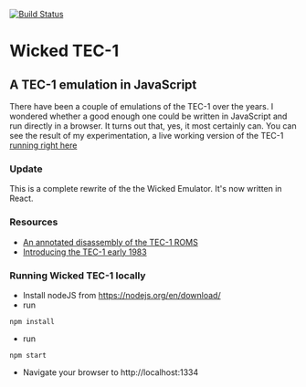 [![Build Status](https://travis-ci.org/tec1group/wicked-tec1.svg?branch=master)](https://travis-ci.org/tec1group/wicked-tec1)


# Wicked TEC-1
## A TEC-1 emulation in JavaScript

There have been a couple of emulations of the TEC-1 over the years. I wondered whether
a good enough one could be written in JavaScript and run directly in a browser. It turns out
that, yes, it most certainly can. You can see the result of my experimentation, a live working version of the TEC-1 [running right here](https://tec1group.github.io/wicked-tec1/index.html)

### Update

This is a complete rewrite of the the Wicked Emulator. It's now written in React.

### Resources

- [An annotated disassembly of the TEC-1 ROMS](https://github.com/tec1group/software-repo/tree/master/monitors)
- [Introducing the TEC-1 early 1983](http://www.talkingelectronics.com/TE-1-15_pdfs/TE-Issue10.pdf)

### Running Wicked TEC-1 locally

- Install nodeJS from https://nodejs.org/en/download/
- run
```
npm install
```
- run
```
npm start
```
- Navigate your browser to http://localhost:1334


